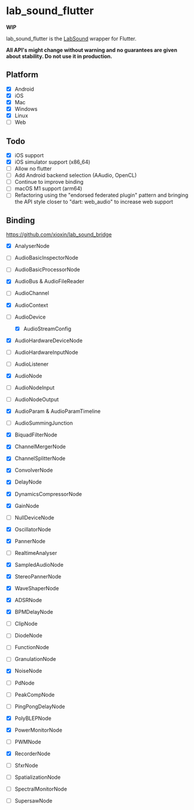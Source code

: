 # lab_sound_flutter
**WIP**

lab_sound_flutter is the [LabSound](https://github.com/LabSound/LabSound) wrapper for Flutter.

**All API's might change without warning and no guarantees are given about stability. Do not use it in production.**

## Platform
* [x] Android
* [x] iOS
* [x] Mac
* [x] Windows
* [x] Linux
* [ ] Web

## Todo
* [x] iOS support
* [x] iOS simulator support (x86_64)
* [ ] Allow no flutter
* [ ] Add Android backend selection (AAudio, OpenCL)
* [ ] Continue to improve binding
* [ ] macOS M1 support (arm64)
* [ ] Refactoring using the "endorsed federated plugin" pattern and bringing the API style closer to "dart: web_audio" to increase web support

## Binding

https://github.com/xioxin/lab_sound_bridge

* [x] AnalyserNode
* [ ] AudioBasicInspectorNode
* [ ] AudioBasicProcessorNode
* [x] AudioBus & AudioFileReader
* [ ] AudioChannel
* [x] AudioContext
* [ ] AudioDevice
    * [x] AudioStreamConfig
* [x] AudioHardwareDeviceNode
* [ ] AudioHardwareInputNode
* [ ] AudioListener
* [x] AudioNode
* [ ] AudioNodeInput
* [ ] AudioNodeOutput
* [x] AudioParam & AudioParamTimeline
* [ ] AudioSummingJunction
* [x] BiquadFilterNode
* [x] ChannelMergerNode
* [x] ChannelSplitterNode
* [x] ConvolverNode
* [x] DelayNode
* [x] DynamicsCompressorNode
* [x] GainNode
* [ ] NullDeviceNode
* [x] OscillatorNode
* [x] PannerNode
* [ ] RealtimeAnalyser
* [x] SampledAudioNode
* [x] StereoPannerNode
* [x] WaveShaperNode

* [x] ADSRNode
* [x] BPMDelayNode
* [ ] ClipNode
* [ ] DiodeNode
* [ ] FunctionNode
* [ ] GranulationNode <!-- 是一个音频合成 -->
* [x] NoiseNode
* [ ] PdNode
* [ ] PeakCompNode
* [ ] PingPongDelayNode
* [x] PolyBLEPNode
* [x] PowerMonitorNode
* [ ] PWMNode
* [x] RecorderNode
* [ ] SfxrNode <!-- 一个很高级的功能 https://sfxr.me/ -->
* [ ] SpatializationNode
* [ ] SpectralMonitorNode
* [ ] SupersawNode

